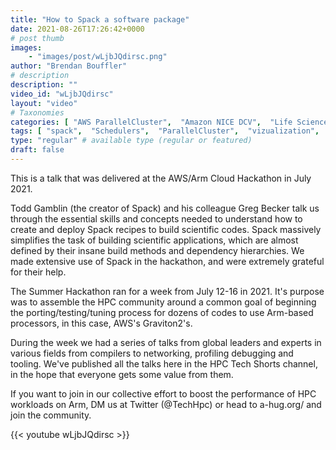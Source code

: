 ```yaml
---
title: "How to Spack a software package"
date: 2021-08-26T17:26:42+0000
# post thumb
images:
    - "images/post/wLjbJQdirsc.png"
author: "Brendan Bouffler"
# description
description: ""
video_id: "wLjbJQdirsc"
layout: "video"
# Taxonomies
categories: [ "AWS ParallelCluster",  "Amazon NICE DCV",  "Life Sciences", ]
tags: [ "spack",  "Schedulers",  "ParallelCluster",  "vizualization",  "graviton",  "processors",  "DCV",  "GPUs",  "graviton2",  "CPUs",  "tuning",  "High Performance Computing",  "Storage",  "Covid-19",  "porting",  "HPC",  "dependencies",  "arm",  "Lustre",  "virtualization",  "EC2",  "techshorts", ]
type: "regular" # available type (regular or featured)
draft: false
---
```


This is a talk that was delivered at the AWS/Arm Cloud Hackathon in July 2021.

Todd Gamblin (the creator of Spack) and his colleague Greg Becker talk us through the essential skills and concepts needed to understand how to create and deploy Spack recipes to build scientific codes. Spack massively simplifies the task of building scientific applications, which are almost defined by their insane build methods and dependency hierarchies. We made extensive use of Spack in the hackathon, and were extremely grateful for their help.

The Summer Hackathon ran for a week from July 12-16 in 2021. It's purpose was to assemble the HPC community around a common goal of beginning the porting/testing/tuning process for dozens of codes to use Arm-based processors, in this case, AWS's Graviton2's.

During the week we had a series of talks from global leaders and experts in various fields from compilers to networking, profiling debugging and tooling. We've published all the talks here in the HPC Tech Shorts channel, in the hope that everyone gets some value from them.

If you want to join in our collective effort to boost the performance of HPC workloads on Arm, DM us at Twitter (@TechHpc) or head to a-hug.org/ and join the community.

{{< youtube wLjbJQdirsc >}}